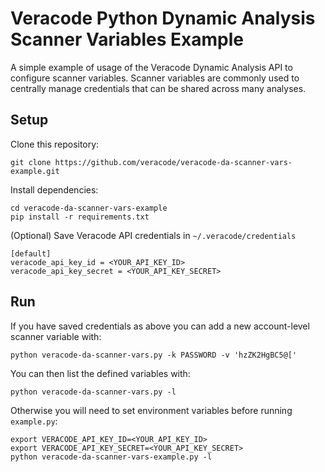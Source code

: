 # Veracode Python Dynamic Analysis Scanner Variables Example

A simple example of usage of the Veracode Dynamic Analysis API to configure 
scanner variables. Scanner variables are commonly used to centrally manage
 credentials that can be shared across many analyses.

## Setup

Clone this repository:

    git clone https://github.com/veracode/veracode-da-scanner-vars-example.git

Install dependencies:

    cd veracode-da-scanner-vars-example
    pip install -r requirements.txt

(Optional) Save Veracode API credentials in `~/.veracode/credentials`

    [default]
    veracode_api_key_id = <YOUR_API_KEY_ID>
    veracode_api_key_secret = <YOUR_API_KEY_SECRET>

## Run

If you have saved credentials as above you can add a new account-level scanner
variable with:

    python veracode-da-scanner-vars.py -k PASSWORD -v 'hzZK2HgBC5@['
    
You can then list the defined variables with:

    python veracode-da-scanner-vars.py -l

Otherwise you will need to set environment variables before running `example.py`:

    export VERACODE_API_KEY_ID=<YOUR_API_KEY_ID>
    export VERACODE_API_KEY_SECRET=<YOUR_API_KEY_SECRET>
    python veracode-da-scanner-vars-example.py -l

